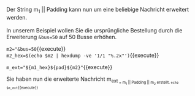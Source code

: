 Der String m<sub>1</sub> || Padding kann nun um eine beliebige Nachricht erweitert werden.<br>
<br>
In unserem Beispiel wollen Sie die ursprüngliche Bestellung durch die Erweiterung `&bus=50` auf 50 Busse erhöhen.<br>

`m2="&bus=50`{{execute}}<br>
`m2_hex=$(echo $m2 | hexdump -ve '1/1 "%.2x"')`{{execute}}<br>

`m_ext="${m1_hex}${pad}${m2}"`{{execute}}<br>

Sie haben nun die erweiterte Nachricht m<sub>ext<sub> = m<sub>1</sub> || Padding || m<sub>2</sub> erstellt.
`echo $m_ext`{{execute}}